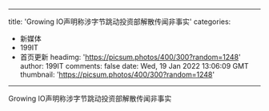 
---
title: 'Growing IO声明称涉字节跳动投资部解散传闻非事实'
categories: 
 - 新媒体
 - 199IT
 - 首页更新
headimg: 'https://picsum.photos/400/300?random=1248'
author: 199IT
comments: false
date: Wed, 19 Jan 2022 13:06:09 GMT
thumbnail: 'https://picsum.photos/400/300?random=1248'
---

<div>   
Growing IO声明称涉字节跳动投资部解散传闻非事实  
</div>
            